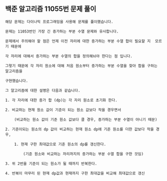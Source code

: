 ## 백준 알고리즘 11055번 문제 풀이

	해당 문제는 다이나믹 프로그래밍을 사용해 문제를 풀이했습니다.

	문제는 11053번인 가장 긴 증가하는 부분 수열 문제와 유사합니다.

	문제에서 주의해야 할 점은 언제 이전 자리에 대한 증가하는 부분 수열 합이 필요할 지  모르기 때문에
	
	각 자리에 대해서 증가하는 부분 수열의 합을 정의해놔야 한다는 점 입니다.

	그렇기 때문에 각 자리 원소에 대해 처음 원소부터 증가하는 부분 수열을 찾아 합을 구하는 알고리즘을

	구현했습니다.

	그 알고리즘에 대한 설명은 다음과 같습니다.

	1. 각 자리에 대한 증가 합 (dp)는 각 자리 원소로 초기화 한다.
	
	2. 비교하는 현재 원소 값이 기준이 되는 원소 값보다 작을 경우면서

		(비교하는 원소 값이 기준 원소 값보다 클 경우, 증가하는 부분 수열이 아니기 때문)

	2. 기준이되는 원소의 dp 값이 비교하는 현재 원소 dp에 기준 원소를 더한 값보다 작을 경우,

		1. 현재 구한 최대값으로 기준 원소의 dp를 갱신한다.

			(기준 원소와 비교하는 자리까지의 증가하는 부분 수열 합을 구한 것임)

	3. 위 2번을 기준이 되는 원소가 될 때까지 반복한다.

	4. 반복이 마무리 된 현재 dp값과 현재까지 구한 최대값을 비교해 최대값으로 갱신
